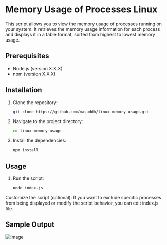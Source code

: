 # Memory Usage of Processes Linux

This script allows you to view the memory usage of processes running on your system. It retrieves the memory usage information for each process and displays it in a table format, sorted from highest to lowest memory usage.

## Prerequisites

- Node.js (version X.X.X)
- npm (version X.X.X)

## Installation

1. Clone the repository:

   ```bash
   git clone https://github.com/masuddh/linux-memory-usage.git

2. Navigate to the project directory:
    ```bash
    cd linux-memory-usage

3. Install the dependencies:
   ```bash
   npm install

## Usage
1. Run the script:
   ```bash
   node index.js

Customize the script (optional):
If you want to exclude specific processes from being displayed or modify the script behavior, you can edit index.js file.

## Sample Output
![image](https://github.com/masuddh/linux-memory-usage/assets/59553495/a4f4d4c8-0749-484e-9626-3cf091ebd68f)

  
